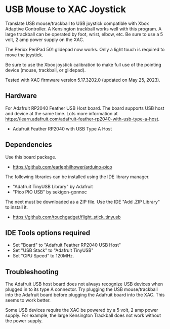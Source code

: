 # USB Mouse to XAC Joystick

Translate USB mouse/trackball to USB joystick compatible with Xbox Adaptive
Controller. A Kensington trackball works well with this program. A large
trackball can be operated by foot, wrist, elbow, etc. Be sure to use a
5 volt, 2 amp power supply on the XAC.

The Perixx PeriPad 501 glidepad now works. Only a light touch is required
to move the joystick.

Be sure to use the Xbox joystick calibration to make full use of the pointing
device (mouse, trackball, or glidepad).

Tested with XAC firmware version 5.17.3202.0 (updated on May 25, 2023).

## Hardware

For Adafruit RP2040 Feather USB Host board. The board supports USB host
and device at the same time. Lots more information at https://learn.adafruit.com/adafruit-feather-rp2040-with-usb-type-a-host.

* Adafruit Feather RP2040 with USB Type A Host

## Dependencies

Use this board package.

* https://github.com/earlephilhower/arduino-pico

The following libraries can be installed using the IDE library manager.

* "Adafruit TinyUSB Library" by Adafruit
* "Pico PIO USB" by sekigon-gonnoc

The next must be downloaded as a ZIP file. Use the IDE "Add .ZIP Library" to
install it.

* https://github.com/touchgadget/flight_stick_tinyusb

## IDE Tools options required

* Set "Board" to "Adafruit Feather RP2040 USB Host"
* Set "USB Stack" to "Adafruit TinyUSB"
* Set "CPU Speed" to 120MHz.

## Troubleshooting

The Adafruit USB host board does not always recognize USB devices when plugged
in to its type A connector. Try plugging the USB mouse/trackball into the
Adafruit board before plugging the Adafruit board into the XAC. This seems to
work better.

Some USB devices require the XAC be powered by a 5 volt, 2 amp power supply.
For example, the large Kensington Trackball does not work without the power
supply.
